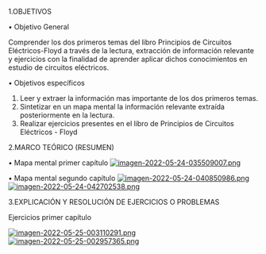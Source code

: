 1.OBJETIVOS

•	Objetivo General

Comprender los dos primeros temas del libro Principios de Circuitos Eléctricos-Floyd a través de la lectura, extracción de información relevante y ejercicios con la finalidad de aprender aplicar dichos conocimientos en estudio de circuitos eléctricos.

•	Objetivos específicos
1.	Leer y extraer la información mas importante de los dos primeros temas.
2.	Sintetizar en un mapa mental la información relevante extraída posteriormente en la lectura. 
3.	Realizar ejercicios presentes en el libro de Principios de Circuitos Eléctricos - Floyd


2.MARCO TEÓRICO (RESUMEN)

• Mapa mental primer capítulo
[![imagen-2022-05-24-035509007.png](https://i.postimg.cc/Bvf2X4vK/imagen-2022-05-24-035509007.png)](https://postimg.cc/dhnhfMrs)

• Mapa mental segundo capítulo
[![imagen-2022-05-24-040850986.png](https://i.postimg.cc/PJfF8120/imagen-2022-05-24-040850986.png)](https://postimg.cc/FdqxMktx)
[![imagen-2022-05-24-042702538.png](https://i.postimg.cc/MKPwYmf6/imagen-2022-05-24-042702538.png)](https://postimg.cc/1fqbm6K2)

3.EXPLICACIÓN Y RESOLUCIÓN DE EJERCICIOS O PROBLEMAS

Ejercicios primer capítulo

[![imagen-2022-05-25-003110291.png](https://i.postimg.cc/KzZKVBPG/imagen-2022-05-25-003110291.png)](https://postimg.cc/hJ5PQJZ6)
[![imagen-2022-05-25-002957365.png](https://i.postimg.cc/N0PqqwTK/imagen-2022-05-25-002957365.png)](https://postimg.cc/WDrfgC5V)
